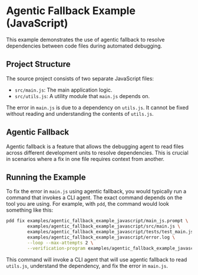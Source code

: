 # Agentic Fallback Example (JavaScript)

This example demonstrates the use of agentic fallback to resolve dependencies between code files during automated debugging.

## Project Structure

The source project consists of two separate JavaScript files:

- `src/main.js`: The main application logic.
- `src/utils.js`: A utility module that `main.js` depends on.

The error in `main.js` is due to a dependency on `utils.js`. It cannot be fixed without reading and understanding the contents of `utils.js`.

## Agentic Fallback

Agentic fallback is a feature that allows the debugging agent to read files across different development units to resolve dependencies. This is crucial in scenarios where a fix in one file requires context from another.

## Running the Example

To fix the error in `main.js` using agentic fallback, you would typically run a command that invokes a CLI agent. The exact command depends on the tool you are using. For example, with `pdd`, the command would look something like this:

```bash
pdd fix examples/agentic_fallback_example_javascript/main_js.prompt \
        examples/agentic_fallback_example_javascript/src/main.js \
        examples/agentic_fallback_example_javascript/tests/test_main.js \
        examples/agentic_fallback_example_javascript/error.log \
        --loop --max-attempts 2 \
        --verification-program examples/agentic_fallback_example_javascript/tests/test_main.js
```

This command will invoke a CLI agent that will use agentic fallback to read `utils.js`, understand the dependency, and fix the error in `main.js`.
